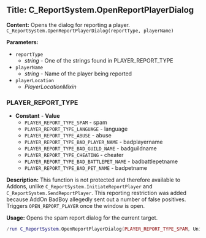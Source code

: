 ## Title: C_ReportSystem.OpenReportPlayerDialog

**Content:**
Opens the dialog for reporting a player.
`C_ReportSystem.OpenReportPlayerDialog(reportType, playerName)`

**Parameters:**
- `reportType`
  - *string* - One of the strings found in PLAYER_REPORT_TYPE
- `playerName`
  - *string* - Name of the player being reported
- `playerLocation`
  - *PlayerLocationMixin*

### PLAYER_REPORT_TYPE
- **Constant** - **Value**
  - `PLAYER_REPORT_TYPE_SPAM` - spam
  - `PLAYER_REPORT_TYPE_LANGUAGE` - language
  - `PLAYER_REPORT_TYPE_ABUSE` - abuse
  - `PLAYER_REPORT_TYPE_BAD_PLAYER_NAME` - badplayername
  - `PLAYER_REPORT_TYPE_BAD_GUILD_NAME` - badguildname
  - `PLAYER_REPORT_TYPE_CHEATING` - cheater
  - `PLAYER_REPORT_TYPE_BAD_BATTLEPET_NAME` - badbattlepetname
  - `PLAYER_REPORT_TYPE_BAD_PET_NAME` - badpetname

**Description:**
This function is not protected and therefore available to Addons, unlike `C_ReportSystem.InitiateReportPlayer` and `C_ReportSystem.SendReportPlayer`.
This reporting restriction was added because AddOn BadBoy allegedly sent out a number of false positives.
Triggers `OPEN_REPORT_PLAYER` once the window is open.

**Usage:**
Opens the spam report dialog for the current target.
```lua
/run C_ReportSystem.OpenReportPlayerDialog(PLAYER_REPORT_TYPE_SPAM, UnitName("target"), PlayerLocation:CreateFromUnit("target"))
```